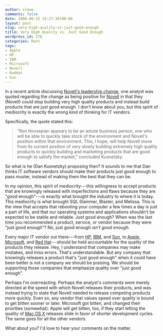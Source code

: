 ```yaml
---
author: slowe
comments: false
date: 2006-06-25 15:27:38+00:00
layout: post
slug: very-high-quality-vs-just-good-enough
title: Very High Quality vs. Just Good Enough
wordpress_id: 278
categories: Rant
tags:
- Apple
- HP
- IBM
- Microsoft
- Novell
- RedHat
- Sun
---
```


In a recent article discussing [Novell's leadership change](http://www.linux-watch.com/news/NS3936063204.html), one analyst was quoted regarding the change as being positive for [Novell](http://www.novell.com/) in that they (Novell) could stop building very high quality products and instead build products that are just good enough. I don't know about you, but this spirit of mediocrity is exactly the wrong kind of thinking for IT vendors.

Specifically, the quote stated this:

>"Ron Hovsepian appears to be an astute business person, one who will be able to quickly take stock of the environment and Novell's position within that environment. This, I hope, will help Novell move from its current position of very slowly building extremely high quality products to quickly building and marketing products that are good enough to satisfy the market," concluded Kusnetzky.

So what is he (Dan Kusnetzky) proposing then? It sounds to me that Dan thinks IT software vendors should make their products just good enough to pass muster, instead of making them the best that they can be.

In my opinion, this spirit of mediocrity---this willingness to accept products that are knowingly released with imperfections and flaws because they are "good enough"---is exactly what brought the industry to where it is today. This mediocrity is what brought SQL Slammer, Blaster, and Melissa. This is the view that accepts that rebooting your computer a few times a day is just a part of life, and that our operating systems and applications shouldn't be expected to be stable and reliable. Just good enough? When was the last time you recommended a product, service, or vendor because they were "just good enough"? No, just good enough _isn't good enough._

Every major IT vendor out there---from [HP](http://www.hp.com/), [IBM](http://www.ibm.com/), and [Sun](http://www.sun.com/), to [Apple](http://www.apple.com/), [Microsoft](http://www.microsoft.com/), and [Red Hat](http://www.redhat.com/)---should be held accountable for the quality of the products they release. Hey, I understand that companies may make mistakes, and miss errors. That's understandable. But any company that knowingly releases a product that's "just good enough" when it could have been better is not a company we should be praising. We should be supporting those companies that emphasize quality over "just good enough".

Perhaps I'm overreacting. Perhaps the analyst's comments were merely directed at the speed with which Novell releases their products, and was instead trying to state that Novell needed to release competing products more quickly. Even so, any vendor that values speed over quality is bound to get bitten sooner or later. Microsoft got bitten, and changed their priorities (somewhat). Apple will get bitten, too, if they start letting the quality of [Mac OS X](http://www.apple.com/macosx/) releases slide in favor of shorter development cycles. The same goes for all the other vendors.

What about you? I'd love to hear your comments on the matter.
